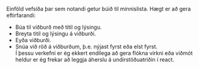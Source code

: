 Einföld vefsíða þar sem notandi getur búið til minnislista.
Hægt er að gera eftirfarandi:
- Búa til viðburð með titil og lýsingu.
- Breyta titil og lýsingu á viðburði.
- Eyða viðburði.
- Snúa við röð á viðburðum, þ.e. nýjast fyrst eða elst fyrst.\
Í þessu verkefni er ég ekkert endilega að gera flókna virkni eða viðmót heldur er ég frekar að leggja áherslu á undirstöðuatriðin í react.
